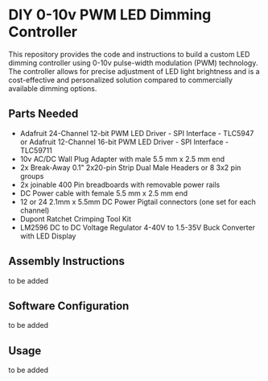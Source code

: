 # DIY 0-10v PWM LED Dimming Controller

This repository provides the code and instructions to build a custom LED dimming controller using 0-10v pulse-width modulation (PWM) technology. The controller allows for precise adjustment of LED light brightness and is a cost-effective and personalized solution compared to commercially available dimming options.

## Parts Needed
- Adafruit 24-Channel 12-bit PWM LED Driver - SPI Interface - TLC5947 or Adafruit 12-Channel 16-bit PWM LED Driver - SPI Interface - TLC59711
- 10v AC/DC Wall Plug Adapter with male 5.5 mm x 2.5 mm end
- 2x Break-Away 0.1" 2x20-pin Strip Dual Male Headers or 8 3x2 pin groups
- 2x joinable 400 Pin breadboards with removable power rails
- DC Power cable with female 5.5 mm x 2.5 mm end
- 12 or 24 2.1mm x 5.5mm DC Power Pigtail connectors (one set for each channel)
- Dupont Ratchet Crimping Tool Kit
- LM2596 DC to DC Voltage Regulator 4-40V to 1.5-35V Buck Converter with LED Display

## Assembly Instructions
to be added

## Software Configuration
to be added

## Usage
to be added
